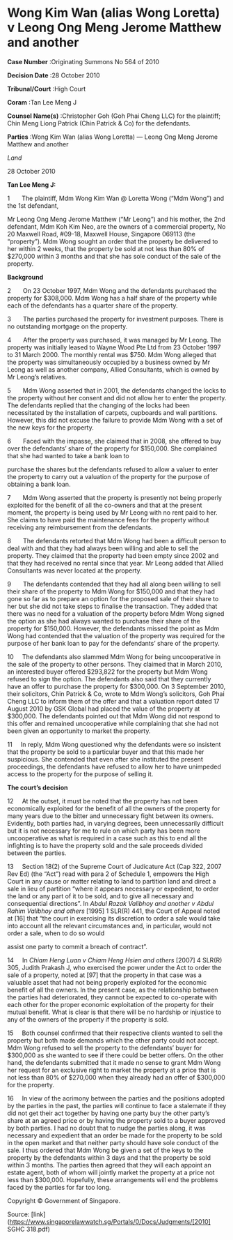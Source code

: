 # Wong Kim Wan (alias Wong Loretta) v Leong Ong Meng Jerome Matthew and another 



**Case Number** :Originating Summons No 564 of 2010 

**Decision Date** :28 October 2010 

**Tribunal/Court** :High Court 

**Coram** :Tan Lee Meng J 

**Counsel Name(s)** :Christopher Goh (Goh Phai Cheng LLC) for the plaintiff; Chin Meng Liong Patrick (Chin Patrick & Co) for the defendants. 

**Parties** :Wong Kim Wan (alias Wong Loretta) — Leong Ong Meng Jerome Matthew and another 

_Land_ 

28 October 2010 

**Tan Lee Meng J:** 

1       The plaintiff, Mdm Wong Kim Wan @ Loretta Wong (“Mdm Wong”) and the 1st defendant, 

Mr Leong Ong Meng Jerome Matthew (“Mr Leong”) and his mother, the 2nd defendant, Mdm Koh Kim Neo, are the owners of a commercial property, No 20 Maxwell Road, #09-18, Maxwell House, Singapore 069113 (the “property”). Mdm Wong sought an order that the property be delivered to her within 2 weeks, that the property be sold at not less than 80% of $270,000 within 3 months and that she has sole conduct of the sale of the property. 

**Background** 

2       On 23 October 1997, Mdm Wong and the defendants purchased the property for $308,000. Mdm Wong has a half share of the property while each of the defendants has a quarter share of the property. 

3       The parties purchased the property for investment purposes. There is no outstanding mortgage on the property. 

4       After the property was purchased, it was managed by Mr Leong. The property was initially leased to Wayne Wood Pte Ltd from 23 October 1997 to 31 March 2000. The monthly rental was $750. Mdm Wong alleged that the property was simultaneously occupied by a business owned by Mr Leong as well as another company, Allied Consultants, which is owned by Mr Leong’s relatives. 

5       Mdm Wong asserted that in 2001, the defendants changed the locks to the property without her consent and did not allow her to enter the property. The defendants replied that the changing of the locks had been necessitated by the installation of carpets, cupboards and wall partitions. However, this did not excuse the failure to provide Mdm Wong with a set of the new keys for the property. 

6       Faced with the impasse, she claimed that in 2008, she offered to buy over the defendants’ share of the property for $150,000. She complained that she had wanted to take a bank loan to 


purchase the shares but the defendants refused to allow a valuer to enter the property to carry out a valuation of the property for the purpose of obtaining a bank loan. 

7       Mdm Wong asserted that the property is presently not being properly exploited for the benefit of all the co-owners and that at the present moment, the property is being used by Mr Leong with no rent paid to her. She claims to have paid the maintenance fees for the property without receiving any reimbursement from the defendants. 

8       The defendants retorted that Mdm Wong had been a difficult person to deal with and that they had always been willing and able to sell the property. They claimed that the property had been empty since 2002 and that they had received no rental since that year. Mr Leong added that Allied Consultants was never located at the property. 

9       The defendants contended that they had all along been willing to sell their share of the property to Mdm Wong for $150,000 and that they had gone so far as to prepare an option for the proposed sale of their share to her but she did not take steps to finalise the transaction. They added that there was no need for a valuation of the property before Mdm Wong signed the option as she had always wanted to purchase their share of the property for $150,000. However, the defendants missed the point as Mdm Wong had contended that the valuation of the property was required for the purpose of her bank loan to pay for the defendants’ share of the property. 

10     The defendants also slammed Mdm Wong for being uncooperative in the sale of the property to other persons. They claimed that in March 2010, an interested buyer offered $293,822 for the property but Mdm Wong refused to sign the option. The defendants also said that they currently have an offer to purchase the property for $300,000. On 3 September 2010, their solicitors, Chin Patrick & Co, wrote to Mdm Wong’s solicitors, Goh Phai Cheng LLC to inform them of the offer and that a valuation report dated 17 August 2010 by GSK Global had placed the value of the property at $300,000. The defendants pointed out that Mdm Wong did not respond to this offer and remained uncooperative while complaining that she had not been given an opportunity to market the property. 

11     In reply, Mdm Wong questioned why the defendants were so insistent that the property be sold to a particular buyer and that this made her suspicious. She contended that even after she instituted the present proceedings, the defendants have refused to allow her to have unimpeded access to the property for the purpose of selling it. 

**The court’s decision** 

12     At the outset, it must be noted that the property has not been economically exploited for the benefit of all the owners of the property for many years due to the bitter and unnecessary fight between its owners. Evidently, both parties had, in varying degrees, been unnecessarily difficult but it is not necessary for me to rule on which party has been more uncooperative as what is required in a case such as this to end all the infighting is to have the property sold and the sale proceeds divided between the parties. 

13     Section 18(2) of the Supreme Court of Judicature Act (Cap 322, 2007 Rev Ed) (the “Act”) read with para 2 of Schedule 1, empowers the High Court in any cause or matter relating to land to partition land and direct a sale in lieu of partition “where it appears necessary or expedient, to order the land or any part of it to be sold, and to give all necessary and consequential directions”. In _Abdul Razak Valibhoy and another v Abdul Rahim Valibhoy and others_ <span class="citation">[1995] 1 SLR(R) 441</span>, the Court of Appeal noted at [16] that “the court in exercising its discretion to order a sale would take into account all the relevant circumstances and, in particular, would not order a sale, when to do so would 


assist one party to commit a breach of contract”. 

14     In _Chiam Heng Luan v Chiam Heng Hsien and others_ <span class="citation">[2007] 4 SLR(R) 305</span>, Judith Prakash J, who exercised the power under the Act to order the sale of a property, noted at [97] that the property in that case was a valuable asset that had not being properly exploited for the economic benefit of all the owners. In the present case, as the relationship between the parties had deteriorated, they cannot be expected to co-operate with each other for the proper economic exploitation of the property for their mutual benefit. What is clear is that there will be no hardship or injustice to any of the owners of the property if the property is sold. 

15     Both counsel confirmed that their respective clients wanted to sell the property but both made demands which the other party could not accept. Mdm Wong refused to sell the property to the defendants’ buyer for $300,000 as she wanted to see if there could be better offers. On the other hand, the defendants submitted that it made no sense to grant Mdm Wong her request for an exclusive right to market the property at a price that is not less than 80% of $270,000 when they already had an offer of $300,000 for the property. 

16     In view of the acrimony between the parties and the positions adopted by the parties in the past, the parties will continue to face a stalemate if they did not get their act together by having one party buy the other party’s share at an agreed price or by having the property sold to a buyer approved by both parties. I had no doubt that to nudge the parties along, it was necessary and expedient that an order be made for the property to be sold in the open market and that neither party should have sole conduct of the sale. I thus ordered that Mdm Wong be given a set of the keys to the property by the defendants within 3 days and that the property be sold within 3 months. The parties then agreed that they will each appoint an estate agent, both of whom will jointly market the property at a price not less than $300,000. Hopefully, these arrangements will end the problems faced by the parties for far too long. 

 Copyright © Government of Singapore. 


Source: [link](https://www.singaporelawwatch.sg/Portals/0/Docs/Judgments/[2010] SGHC 318.pdf)
